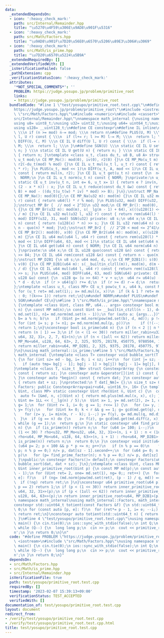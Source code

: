 ```yaml
---
data:
  _extendedDependsOn:
  - icon: ':heavy_check_mark:'
    path: src/Internal/Remainder.hpp
    title: "\u5270\u4F59\u306E\u9AD8\u901F\u5316"
  - icon: ':heavy_check_mark:'
    path: src/Math/Factors.hpp
    title: "\u9AD8\u901F\u7D20\u56E0\u6570\u5206\u89E3\u306A\u3069"
  - icon: ':heavy_check_mark:'
    path: src/Math/is_prime.hpp
    title: "\u7D20\u6570\u5224\u5B9A"
  _extendedRequiredBy: []
  _extendedVerifiedWith: []
  _isVerificationFailed: false
  _pathExtension: cpp
  _verificationStatusIcon: ':heavy_check_mark:'
  attributes:
    '*NOT_SPECIAL_COMMENTS*': ''
    PROBLEM: https://judge.yosupo.jp/problem/primitive_root
    links:
    - https://judge.yosupo.jp/problem/primitive_root
  bundledCode: "#line 1 \"test/yosupo/primitive_root.test.cpp\"\n#define PROBLEM \"\
    https://judge.yosupo.jp/problem/primitive_root\"\n#include <iostream>\n#line 2\
    \ \"src/Math/Factors.hpp\"\n#include <numeric>\n#include <cassert>\n#line 2 \"\
    src/Internal/Remainder.hpp\"\nnamespace math_internal {\nusing namespace std;\n\
    using u8= uint8_t;\nusing u32= uint32_t;\nusing u64= uint64_t;\nusing i64= int64_t;\n\
    using u128= __uint128_t;\n#define CE constexpr\n#define IL inline\n#define NORM\
    \ \\\n if (n >= mod) n-= mod; \\\n return n\n#define PLUS(U, M) \\\n CE IL U plus(U\
    \ l, U r) const { \\\n  if (l+= r; l >= M) l-= M; \\\n  return l; \\\n }\n#define\
    \ DIFF(U, C, M) \\\n CE IL U diff(U l, U r) const { \\\n  if (l-= r; l >> C) l+=\
    \ M; \\\n  return l; \\\n }\n#define SGN(U) \\\n static CE IL U set(U n) { return\
    \ n; } \\\n static CE IL U get(U n) { return n; } \\\n static CE IL U norm(U n)\
    \ { return n; }\ntemplate <class u_t, class du_t, u8 B, u8 A> struct MP_Mo {\n\
    \ u_t mod;\n CE MP_Mo(): mod(0), iv(0), r2(0) {}\n CE MP_Mo(u_t m): mod(m), iv(inv(m)),\
    \ r2(-du_t(mod) % mod) {}\n CE IL u_t mul(u_t l, u_t r) const { return reduce(du_t(l)\
    \ * r); }\n PLUS(u_t, mod << 1)\n DIFF(u_t, A, mod << 1)\n CE IL u_t set(u_t n)\
    \ const { return mul(n, r2); }\n CE IL u_t get(u_t n) const {\n  n= reduce(n);\n\
    \  NORM;\n }\n CE IL u_t norm(u_t n) const { NORM; }\nprivate:\n u_t iv, r2;\n\
    \ static CE u_t inv(u_t n, int e= 6, u_t x= 1) { return e ? inv(n, e - 1, x *\
    \ (2 - x * n)) : x; }\n CE IL u_t reduce(const du_t &w) const { return u_t(w >>\
    \ B) + mod - ((du_t(u_t(w) * iv) * mod) >> B); }\n};\nstruct MP_Na {\n u32 mod;\n\
    \ CE MP_Na(): mod(0){};\n CE MP_Na(u32 m): mod(m) {}\n CE IL u32 mul(u32 l, u32\
    \ r) const { return u64(l) * r % mod; }\n PLUS(u32, mod) DIFF(u32, 31, mod) SGN(u32)\n\
    };\nstruct MP_Br {  // mod < 2^31\n u32 mod;\n CE MP_Br(): mod(0), s(0), x(0)\
    \ {}\n CE MP_Br(u32 m): mod(m), s(__lg(m - 1) + 64), x(((u128(1) << s) + m - 1)\
    \ / m) {}\n CE IL u32 mul(u32 l, u32 r) const { return rem(u64(l) * r); }\n PLUS(u32,\
    \ mod) DIFF(u32, 31, mod) SGN(u32) private: u8 s;\n u64 x;\n CE IL u64 quo(u64\
    \ n) const { return (u128(x) * n) >> s; }\n CE IL u32 rem(u64 n) const { return\
    \ n - quo(n) * mod; }\n};\nstruct MP_Br2 {  // 2^20 < mod <= 2^41\n u64 mod;\n\
    \ CE MP_Br2(): mod(0), x(0) {}\n CE MP_Br2(u64 m): mod(m), x((u128(1) << 84) /\
    \ m) {}\n CE IL u64 mul(u64 l, u64 r) const { return rem(u128(l) * r); }\n PLUS(u64,\
    \ mod << 1)\n DIFF(u64, 63, mod << 1)\n static CE IL u64 set(u64 n) { return n;\
    \ }\n CE IL u64 get(u64 n) const { NORM; }\n CE IL u64 norm(u64 n) const { NORM;\
    \ }\nprivate:\n u64 x;\n CE IL u128 quo(const u128 &n) const { return (n * x)\
    \ >> 84; }\n CE IL u64 rem(const u128 &n) const { return n - quo(n) * mod; }\n\
    };\nstruct MP_D2B1 {\n u8 s;\n u64 mod, d, v;\n CE MP_D2B1(): s(0), mod(0), d(0),\
    \ v(0) {}\n CE MP_D2B1(u64 m): s(__builtin_clzll(m)), mod(m), d(m << s), v(u128(-1)\
    \ / d) {}\n CE IL u64 mul(u64 l, u64 r) const { return rem((u128(l) * r) << s)\
    \ >> s; }\n PLUS(u64, mod) DIFF(u64, 63, mod) SGN(u64) private: CE IL u64 rem(const\
    \ u128 &u) const {\n  u128 q= (u >> 64) * v + u;\n  u64 r= u64(u) - (q >> 64)\
    \ * d - d;\n  if (r > u64(q)) r+= d;\n  if (r >= d) r-= d;\n  return r;\n }\n\
    };\ntemplate <class u_t, class MP> CE u_t pow(u_t x, u64 k, const MP &md) {\n\
    \ for (u_t ret= md.set(1);; x= md.mul(x, x))\n  if (k & 1 ? ret= md.mul(ret, x)\
    \ : 0; !(k>>= 1)) return ret;\n}\n#undef NORM\n#undef PLUS\n#undef DIFF\n#undef\
    \ SGN\n#undef CE\n}\n#line 3 \"src/Math/is_prime.hpp\"\nnamespace math_internal\
    \ {\ntemplate <class Uint, class MP, u64... args> constexpr bool miller_rabin(Uint\
    \ n) {\n const MP md(n);\n const Uint s= __builtin_ctzll(n - 1), d= n >> s, one=\
    \ md.set(1), n1= md.norm(md.set(n - 1));\n for (auto a: {args...})\n  if (Uint\
    \ b= a % n; b)\n   if (Uint p= md.norm(pow(md.set(b), d, md)); p != one)\n   \
    \ for (int i= s; p != n1; p= md.norm(md.mul(p, p)))\n     if (!(--i)) return 0;\n\
    \ return 1;\n}\nconstexpr bool is_prime(u64 n) {\n if (n < 2 || n % 6 % 4 != 1)\
    \ return (n | 1) == 3;\n if (n < (1 << 30)) return miller_rabin<u32, MP_Mo<u32,\
    \ u64, 32, 31>, 2, 7, 61>(n);\n if (n < (1ull << 62)) return miller_rabin<u64,\
    \ MP_Mo<u64, u128, 64, 63>, 2, 325, 9375, 28178, 450775, 9780504, 1795265022>(n);\n\
    \ return miller_rabin<u64, MP_D2B1, 2, 325, 9375, 28178, 450775, 9780504, 1795265022>(n);\n\
    }\n}\nusing math_internal::is_prime;\n#line 5 \"src/Math/Factors.hpp\"\nnamespace\
    \ math_internal {\ntemplate <class T> constexpr void bubble_sort(T *bg, T *ed)\
    \ {\n for (int sz= ed - bg, i= 0; i < sz; i++)\n  for (int j= sz; --j > i;)\n\
    \   if (auto tmp= bg[j - 1]; bg[j - 1] > bg[j]) bg[j - 1]= bg[j], bg[j]= tmp;\n\
    }\ntemplate <class T, size_t _Nm> struct ConstexprArray {\n constexpr size_t size()\
    \ const { return sz; }\n constexpr auto &operator[](int i) const { return dat[i];\
    \ }\n constexpr auto *begin() const { return dat; }\n constexpr auto *end() const\
    \ { return dat + sz; }\nprotected:\n T dat[_Nm]= {};\n size_t sz= 0;\n};\nclass\
    \ Factors: public ConstexprArray<pair<u64, uint16_t>, 16> {\n template <class\
    \ Uint, class MP> static constexpr Uint rho(Uint n, Uint c) {\n  const MP md(n);\n\
    \  auto f= [&md, n, c](Uint x) { return md.plus(md.mul(x, x), c); };\n  const\
    \ Uint m= 1LL << (__lg(n) / 5);\n  Uint x= 1, y= md.set(2), z= 1, q= md.set(1),\
    \ g= 1;\n  for (Uint r= 1, i= 0; g == 1; r<<= 1) {\n   for (x= y, i= r; i--;)\
    \ y= f(y);\n   for (Uint k= 0; k < r && g == 1; g= gcd(md.get(q), n), k+= m)\n\
    \    for (z= y, i= min(m, r - k); i--;) y= f(y), q= md.mul(q, md.diff(y, x));\n\
    \  }\n  if (g == n) do {\n    z= f(z), g= gcd(md.get(md.diff(z, x)), n);\n   }\
    \ while (g == 1);\n  return g;\n }\n static constexpr u64 find_prime_factor(u64\
    \ n) {\n  if (is_prime(n)) return n;\n  for (u64 i= 100; i--;)\n   if (n= n <\
    \ (1 << 30) ? rho<u32, MP_Mo<u32, u64, 32, 31>>(n, i + 1) : n < (1ull << 62) ?\
    \ rho<u64, MP_Mo<u64, u128, 64, 63>>(n, i + 1) : rho<u64, MP_D2B1>(n, i + 1);\
    \ is_prime(n)) return n;\n  return 0;\n }\n constexpr void init(u64 n) {\n  for\
    \ (u64 p= 2; p < 100 && p * p <= n; p++)\n   if (n % p == 0)\n    for (dat[sz++].first=\
    \ p; n % p == 0;) n/= p, dat[sz - 1].second++;\n  for (u64 p= 0; n > 1; dat[sz++].first=\
    \ p)\n   for (p= find_prime_factor(n); n % p == 0;) n/= p, dat[sz].second++;\n\
    \ }\npublic:\n constexpr Factors()= default;\n constexpr Factors(u64 n) { init(n),\
    \ bubble_sort(dat, dat + sz); }\n};\ntemplate <class Uint, class MP> constexpr\
    \ Uint inner_primitive_root(Uint p) {\n const MP md(p);\n const auto f= Factors(p\
    \ - 1);\n for (Uint ret= 2, one= md.set(1), ng= 0;; ret++) {\n  for (auto [q,\
    \ e]: f)\n   if (ng= (md.norm(pow(md.set(ret), (p - 1) / q, md)) == one)) break;\n\
    \  if (!ng) return ret;\n }\n}\nconstexpr u64 primitive_root(u64 p) {\n if (assert(is_prime(p));\
    \ p == 2) return 1;\n if (p < (1 << 30)) return inner_primitive_root<u32, MP_Mo<u32,\
    \ u64, 32, 31>>(p);\n if (p < (1ull << 62)) return inner_primitive_root<u64, MP_Mo<u64,\
    \ u128, 64, 63>>(p);\n return inner_primitive_root<u64, MP_D2B1>(p);\n}\n}  //\
    \ namespace math_internal\nusing math_internal::Factors, math_internal::primitive_root;\n\
    constexpr std::uint64_t totient(const Factors &f) {\n std::uint64_t ret= 1, i=\
    \ 0;\n for (const auto [p, e]: f)\n  for (ret*= p - 1, i= e; --i;) ret*= p;\n\
    \ return ret;\n}\nconstexpr auto totient(std::uint64_t n) { return totient(Factors(n));\
    \ }\n#line 4 \"test/yosupo/primitive_root.test.cpp\"\nusing namespace std;\nsigned\
    \ main() {\n cin.tie(0);\n ios::sync_with_stdio(false);\n int Q;\n cin >> Q;\n\
    \ while (Q--) {\n  long long p;\n  cin >> p;\n  cout << primitive_root(p) << '\\\
    n';\n }\n return 0;\n}\n"
  code: "#define PROBLEM \"https://judge.yosupo.jp/problem/primitive_root\"\n#include\
    \ <iostream>\n#include \"src/Math/Factors.hpp\"\nusing namespace std;\nsigned\
    \ main() {\n cin.tie(0);\n ios::sync_with_stdio(false);\n int Q;\n cin >> Q;\n\
    \ while (Q--) {\n  long long p;\n  cin >> p;\n  cout << primitive_root(p) << '\\\
    n';\n }\n return 0;\n}"
  dependsOn:
  - src/Math/Factors.hpp
  - src/Math/is_prime.hpp
  - src/Internal/Remainder.hpp
  isVerificationFile: true
  path: test/yosupo/primitive_root.test.cpp
  requiredBy: []
  timestamp: '2023-02-07 15:39:13+09:00'
  verificationStatus: TEST_ACCEPTED
  verifiedWith: []
documentation_of: test/yosupo/primitive_root.test.cpp
layout: document
redirect_from:
- /verify/test/yosupo/primitive_root.test.cpp
- /verify/test/yosupo/primitive_root.test.cpp.html
title: test/yosupo/primitive_root.test.cpp
---
```

